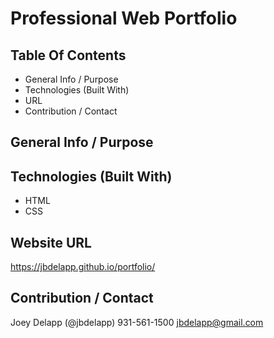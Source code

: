 # Professional Web Portfolio

## Table Of Contents
* General Info / Purpose
* Technologies (Built With)
* URL
* Contribution / Contact

## General Info / Purpose


## Technologies (Built With)
* HTML
* CSS

## Website URL
https://jbdelapp.github.io/portfolio/

## Contribution / Contact
Joey Delapp (@jbdelapp)
931-561-1500
jbdelapp@gmail.com
